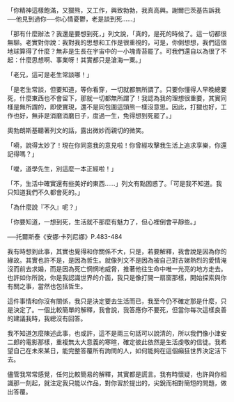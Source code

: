 

  

「你精神這樣飽滿，又獵熊，又工作，興致勃勃，我真高興。謝爾巴茨基告訴我──他見到過你──你心情憂鬱，老是談到死......」

「那有什麼辦法？我還是要想到死，」列文說，「真的，是死的時候了。這一切都很無聊。老實對你說：我對我的思想和工作是很重視的，可是，你倒想想，我們這個地球算得了什麼？無非是生長在宇宙中的一小塊青苔罷了。可我們還自以為很了不起：什麼思想啊、事業呀！其實都只是滄海一粟。」

「老兄，這可是老生常談哪！」

「是老生常談，但要知道，等你看穿，一切就都無所謂了。只要你懂得人早晚總要死，什麼東西也不會留下，那就一切都無所謂了！我認為我的理想很重要，其實同樣是無所謂的，即使實現，還不是同包圍這頭熊一樣沒意思。因此，打獵也好，工作也好，無非是消磨消磨日子，度過一生，免得想到死罷了。」

奧勃朗斯基聽著列文的話，露出微妙而親切的微笑。

「嗬，說得太妙了！現在你同意我的意見啦！你曾經攻擊我生活上追求享樂，你還記得嗎？」

「噯，道學先生，別這麼一本正經啦！」

「不，生活中確實還有些美好的東西......」列文有點困惑了。「可是我不知道。我只知道我們不久都會死的。」

「為什麼說『不久』呢？」

「你要知道，一想到死，生活就不那麼有魅力了，但心裡倒會平靜些。」

  

──托爾斯泰《安娜‧卡列尼娜》P.483-484

  

我有時想到此事，其實也覺得和你關係不大，只是，若要解釋，我會說是因為你的緣故。其實也許不是，是因為哲生。就像列文不是因為被自己對吉娣熱烈的愛情淹沒而前去求婚，而是因為死亡惘惘地威脅，推著他往生命中唯一光亮的地方走去。也許如你所說，你是我認識世界的介面，我只是像打開一扇窗那樣，開始探索與你有關之事，當然也包括哲生。

這件事情和你沒有關係，我只是決定要去生活而已，我至今仍不確定那是什麼，只是決定了。一個比較簡單的解釋，我會說，我答應你不要死，但當你每次這樣良善的建議我時，我總沒有回答。

我不知道怎麼陳述此事，也或許，這不是兩三句話可以說清的，所以我們像小津安二郎的電影那樣，重複無太大意義的寒暄，確定彼此依然是生活虔敬的信徒。我希望自己在未來某日，能完整答覆所有詢問的人，如何能夠在這個癲狂世界決定活下去。

儘管我常常感覺，任何比較簡易的解釋，其實都是謊言。我有時懷疑，也許與你相識那一刻起，就注定我只能以作品，對你習於提出的，尖銳而相對簡短的問題，做出答覆。